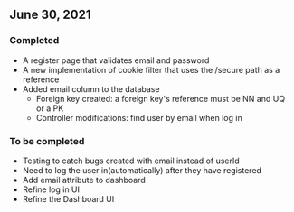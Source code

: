 ## June 30, 2021
### Completed
* A register page that validates email and password
* A new implementation of cookie filter that uses the /secure path as a reference
* Added email column to the database
  * Foreign key created: a foreign key's reference must be NN and UQ or a PK
  * Controller modifications: find user by email when log in
### To be completed
* Testing to catch bugs created with email instead of userId
* Need to log the user in(automatically) after they have registered
* Add email attribute to dashboard
* Refine log in UI
* Refine the Dashboard UI
